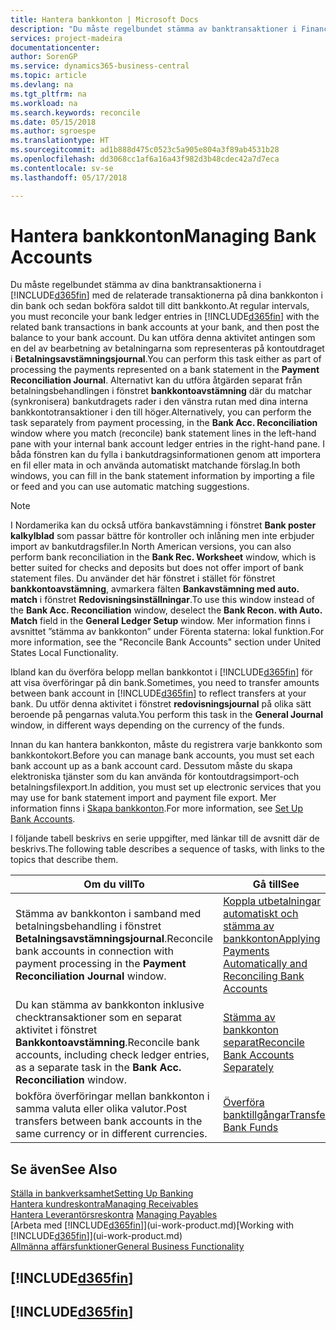 ```yaml
---
title: Hantera bankkonton | Microsoft Docs
description: "Du måste regelbundet stämma av banktransaktioner i Financials med relaterade banktransaktioner i dina bankkonton."
services: project-madeira
documentationcenter: 
author: SorenGP
ms.service: dynamics365-business-central
ms.topic: article
ms.devlang: na
ms.tgt_pltfrm: na
ms.workload: na
ms.search.keywords: reconcile
ms.date: 05/15/2018
ms.author: sgroespe
ms.translationtype: HT
ms.sourcegitcommit: ad1b888d475c0523c5a905e804a3f89ab4531b28
ms.openlocfilehash: dd3068cc1af6a16a43f982d3b48cdec42a7d7eca
ms.contentlocale: sv-se
ms.lasthandoff: 05/17/2018

---
```

# <a name="managing-bank-accounts"></a><span data-ttu-id="96670-103">Hantera bankkonton</span><span class="sxs-lookup"><span data-stu-id="96670-103">Managing Bank Accounts</span></span>
<span data-ttu-id="96670-104">Du måste regelbundet stämma av dina banktransaktionerna i [!INCLUDE[d365fin](includes/d365fin_md.md)] med de relaterade transaktionerna på dina bankkonton i din bank och sedan bokföra saldot till ditt bankkonto.</span><span class="sxs-lookup"><span data-stu-id="96670-104">At regular intervals, you must reconcile your bank ledger entries in [!INCLUDE[d365fin](includes/d365fin_md.md)] with the related bank transactions in bank accounts at your bank, and then post the balance to your bank account.</span></span> <span data-ttu-id="96670-105">Du kan utföra denna aktivitet antingen som en del av bearbetning av betalningarna som representeras på kontoutdraget i **Betalningsavstämningsjournal**.</span><span class="sxs-lookup"><span data-stu-id="96670-105">You can perform this task either as part of processing the payments represented on a bank statement in the **Payment Reconciliation Journal**.</span></span> <span data-ttu-id="96670-106">Alternativt kan du utföra åtgärden separat från betalningsbehandlingen i fönstret **bankkontoavstämning** där du matchar (synkronisera) bankutdragets rader i den vänstra rutan med dina interna bankkontotransaktioner i den till höger.</span><span class="sxs-lookup"><span data-stu-id="96670-106">Alternatively, you can perform the task separately from payment processing, in the **Bank Acc. Reconciliation** window where you match (reconcile) bank statement lines in the left-hand pane with your internal bank account ledger entries in the right-hand pane.</span></span> <span data-ttu-id="96670-107">I båda fönstren kan du fylla i bankutdragsinformationen genom att importera en fil eller mata in och använda automatiskt matchande förslag.</span><span class="sxs-lookup"><span data-stu-id="96670-107">In both windows, you can fill in the bank statement information by importing a file or feed and you can use automatic matching suggestions.</span></span>

> [!NOTE]  
> <span data-ttu-id="96670-108">I Nordamerika kan du också utföra bankavstämning i fönstret **Bank poster kalkylblad** som passar bättre för kontroller och inlåning men inte erbjuder import av bankutdragsfiler.</span><span class="sxs-lookup"><span data-stu-id="96670-108">In North American versions, you can also perform bank reconciliation in the **Bank Rec. Worksheet** window, which is better suited for checks and deposits but does not offer import of bank statement files.</span></span> <span data-ttu-id="96670-109">Du använder det här fönstret i stället för fönstret **bankkontoavstämning**, avmarkera fälten **Bankavstämning med auto. match** i fönstret **Redovisningsinställningar**.</span><span class="sxs-lookup"><span data-stu-id="96670-109">To use this window instead of the **Bank Acc. Reconciliation** window, deselect the **Bank Recon. with Auto. Match** field in the **General Ledger Setup** window.</span></span> <span data-ttu-id="96670-110">Mer information finns i avsnittet ”stämma av bankkonton” under Förenta staterna: lokal funktion.</span><span class="sxs-lookup"><span data-stu-id="96670-110">For more information, see the "Reconcile Bank Accounts" section under United States Local Functionality.</span></span>

<span data-ttu-id="96670-111">Ibland kan du överföra belopp mellan bankkontot i [!INCLUDE[d365fin](includes/d365fin_md.md)] för att visa överföringar på din bank.</span><span class="sxs-lookup"><span data-stu-id="96670-111">Sometimes, you need to transfer amounts between bank account in [!INCLUDE[d365fin](includes/d365fin_md.md)] to reflect transfers at your bank.</span></span> <span data-ttu-id="96670-112">Du utför denna aktivitet i fönstret **redovisningsjournal** på olika sätt beroende på pengarnas valuta.</span><span class="sxs-lookup"><span data-stu-id="96670-112">You perform this task in the **General Journal** window, in different ways depending on the currency of the funds.</span></span>

<span data-ttu-id="96670-113">Innan du kan hantera bankkonton, måste du registrera varje bankkonto som bankkontokort.</span><span class="sxs-lookup"><span data-stu-id="96670-113">Before you can manage bank accounts, you must set each bank account up as a bank account card.</span></span> <span data-ttu-id="96670-114">Dessutom måste du skapa elektroniska tjänster som du kan använda för kontoutdragsimport-och betalningsfilexport.</span><span class="sxs-lookup"><span data-stu-id="96670-114">In addition, you must set up electronic services that you may use for bank statement import and payment file export.</span></span> <span data-ttu-id="96670-115">Mer information finns i [Skapa bankkonton](bank-setup-banking.md).</span><span class="sxs-lookup"><span data-stu-id="96670-115">For more information, see [Set Up Bank Accounts](bank-setup-banking.md).</span></span>

<span data-ttu-id="96670-116">I följande tabell beskrivs en serie uppgifter, med länkar till de avsnitt där de beskrivs.</span><span class="sxs-lookup"><span data-stu-id="96670-116">The following table describes a sequence of tasks, with links to the topics that describe them.</span></span>

| <span data-ttu-id="96670-117">Om du vill</span><span class="sxs-lookup"><span data-stu-id="96670-117">To</span></span> | <span data-ttu-id="96670-118">Gå till</span><span class="sxs-lookup"><span data-stu-id="96670-118">See</span></span> |
| --- | --- |
| <span data-ttu-id="96670-119">Stämma av bankkonton i samband med betalningsbehandling i fönstret **Betalningsavstämningsjournal**.</span><span class="sxs-lookup"><span data-stu-id="96670-119">Reconcile bank accounts in connection with payment processing in the **Payment Reconciliation Journal** window.</span></span> |[<span data-ttu-id="96670-120">Koppla utbetalningar automatiskt och stämma av bankkonton</span><span class="sxs-lookup"><span data-stu-id="96670-120">Applying Payments Automatically and Reconciling Bank Accounts</span></span>](receivables-apply-payments-auto-reconcile-bank-accounts.md) |
| <span data-ttu-id="96670-121">Du kan stämma av bankkonton inklusive checktransaktioner som en separat aktivitet i fönstret **Bankkontoavstämning**.</span><span class="sxs-lookup"><span data-stu-id="96670-121">Reconcile bank accounts, including check ledger entries, as a separate task in the **Bank Acc. Reconciliation** window.</span></span> |[<span data-ttu-id="96670-122">Stämma av bankkonton separat</span><span class="sxs-lookup"><span data-stu-id="96670-122">Reconcile Bank Accounts Separately</span></span>](bank-how-reconcile-bank-accounts-separately.md) |
| <span data-ttu-id="96670-123">bokföra överföringar mellan bankkonton i samma valuta eller olika valutor.</span><span class="sxs-lookup"><span data-stu-id="96670-123">Post transfers between bank accounts in the same currency or in different currencies.</span></span> |[<span data-ttu-id="96670-124">Överföra banktillgångar</span><span class="sxs-lookup"><span data-stu-id="96670-124">Transfer Bank Funds</span></span>](bank-how-transfer-bank-funds.md) |

## <a name="see-also"></a><span data-ttu-id="96670-125">Se även</span><span class="sxs-lookup"><span data-stu-id="96670-125">See Also</span></span>
[<span data-ttu-id="96670-126">Ställa in bankverksamhet</span><span class="sxs-lookup"><span data-stu-id="96670-126">Setting Up Banking</span></span>](bank-setup-banking.md)  
[<span data-ttu-id="96670-127">Hantera kundreskontra</span><span class="sxs-lookup"><span data-stu-id="96670-127">Managing Receivables</span></span>](receivables-manage-receivables.md)  
<span data-ttu-id="96670-128">[Hantera Leverantörsreskontra](payables-manage-payables.md)  </span><span class="sxs-lookup"><span data-stu-id="96670-128">[Managing Payables](payables-manage-payables.md)  </span></span>  
<span data-ttu-id="96670-129">[Arbeta med [!INCLUDE[d365fin](includes/d365fin_md.md)]](ui-work-product.md)</span><span class="sxs-lookup"><span data-stu-id="96670-129">[Working with [!INCLUDE[d365fin](includes/d365fin_md.md)]](ui-work-product.md)</span></span>  
[<span data-ttu-id="96670-130">Allmänna affärsfunktioner</span><span class="sxs-lookup"><span data-stu-id="96670-130">General Business Functionality</span></span>](ui-across-business-areas.md)  

## [!INCLUDE[d365fin](includes/free_trial_md.md)]  
## [!INCLUDE[d365fin](includes/training_link_md.md)]

